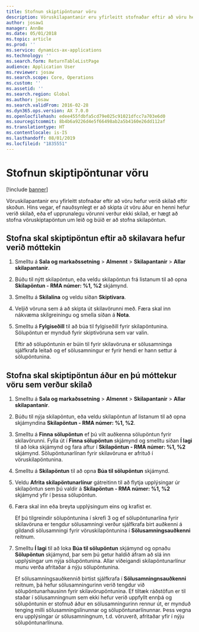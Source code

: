 ```yaml
---
title: Stofnun skiptipöntunar vöru
description: Vöruskilapantanir eru yfirleitt stofnaðar eftir að vöru hefur verið skilað eftir skoðun.
author: josaw1
manager: AnnBe
ms.date: 05/01/2018
ms.topic: article
ms.prod: ''
ms.service: dynamics-ax-applications
ms.technology: ''
ms.search.form: ReturnTableListPage
audience: Application User
ms.reviewer: josaw
ms.search.scope: Core, Operations
ms.custom: ''
ms.assetid: ''
ms.search.region: Global
ms.author: josaw
ms.search.validFrom: 2016-02-28
ms.dyn365.ops.version: AX 7.0.0
ms.openlocfilehash: edee455fdbfa5cd79e025c91021dfcc7a703e6d0
ms.sourcegitcommit: 8b4b6a9226d4e5f66498ab2a5b4160e26dd112af
ms.translationtype: HT
ms.contentlocale: is-IS
ms.lasthandoff: 08/01/2019
ms.locfileid: "1835551"
---
```

# <a name="create-an-item-replacement-order"></a>Stofnun skiptipöntunar vöru 

[!include [banner](../includes/banner.md)]


Vöruskilapantanir eru yfirleitt stofnaðar eftir að vöru hefur verið skilað eftir skoðun. Hins vegar, ef nauðsynlegt er að skipta út vöru áður en henni hefur verið skilað, eða ef upprunalegu vörunni verður ekki skilað, er hægt að stofna vöruskiptapöntun um leið og búið er að stofna skilapöntun.

## <a name="create-a-replacement-order-after-you-receive-an-item-that-is-returned"></a>Stofna skal skiptipöntun eftir að skilavara hefur verið móttekin

1.  Smelltu á **Sala og markaðssetning** \> **Almennt** \> **Skilapantanir** \> **Allar skilapantanir**.

2.  Búðu til nýtt skilapöntun, eða veldu skilapöntun frá listanum til að opna **Skilapöntun - RMA númer: %1, %2** skjámynd.

3.  Smelltu á **Skilalína** og veldu síðan **Skiptivara**.

4.  Veljið vöruna sem á að skipta út skilavörunni með. Færa skal inn nákvæma skilgreiningu og smella síðan á **Nota**.

5.  Smelltu á **Fylgiseðill** til að búa til fylgiseðill fyrir skilapöntunina. Sölupöntun er mynduð fyrir skiptivöruna sem var valin.
    
    Eftir að sölupöntunin er búin til fyrir skilavöruna er sölusamninga sjálfkrafa leitað og ef sölusamningur er fyrir hendi er hann settur á sölupöntunina.

## <a name="create-a-replacement-order-before-you-receive-an-item-that-will-be-returned"></a>Stofna skal skiptipöntun áður en þú móttekur vöru sem verður skilað

1.  Smelltu á **Sala og markaðssetning** \> **Almennt** \> **Skilapantanir** \> **Allar skilapantanir**.

2.  Búðu til nýja skilapöntun, eða veldu skilapöntun af listanum til að opna skjámyndina **Skilapöntun - RMA númer: %1, %2**.

3.  Smelltu á **Finna sölupöntun** ef þú vilt auðkenna sölupöntun fyrir skilavörunni. Fylla út í **Finna sölupöntun** skjámynd og smelltu síðan **Í lagi** til að loka skjámynd og fara aftur í **Skilapöntun - RMA númer: %1, %2** skjámynd. Sölupöntunarlínan fyrir skilavöruna er afrituð í vöruskilapöntunina.

4.  Smelltu á **Skilapöntun** til að opna **Búa til sölupöntun** skjámynd.

5.  Veldu **Afrita skilapöntunarlínur** gátreitinn til að flytja upplýsingar úr skilapöntun sem þú valdir á **Skilapöntun - RMA númer: %1, %2** skjámynd yfir í þessa sölupöntun.

6.  Færa skal inn eða breyta upplýsingum eins og krafist er.
    
    Ef þú tilgreindir sölupöntunina í skrefi 3 og ef sölupöntunarlína fyrir skilavöruna er tengdur sölusamningi verður sjálfkrafa birt auðkenni á gildandi sölusamningi fyrir vöruskilapöntunina í **Sölusamningsauðkenni** reitnum.

7.  Smelltu **Í lagi** til að loka **Búa til sölupöntun** skjámynd og opnaðu **Sölupöntun** skjámynd, þar sem þú getur haldið áfram að slá inn upplýsingar um nýja sölupöntunina. Allar viðeigandi skilapöntunarlínur munu verða afritaðar á nýju sölupöntunina. 
    
    Ef sölusamningsauðkennið birtist sjálfkrafa í **Sölusamningnsauðkenni** reitnum, þá hefur sölusamningurinn verið tengdur við sölupöntunarhausinn fyrir skilavörupöntunina. Ef tiltæk ráðstöfun er til staðar í sölusamningnum sem ekki hefur verið uppfyllt ennþá og sölupöntunin er stofnuð áður en sölusamningurinn rennur út, er mynduð tenging milli sölusamningslínunnar og sölupöntunarlínunnar. Þess vegna eru upplýsingar úr sölusamningnum, t.d. vöruverð, afritaðar yfir í nýju sölupöntunarlínuna. 
  


